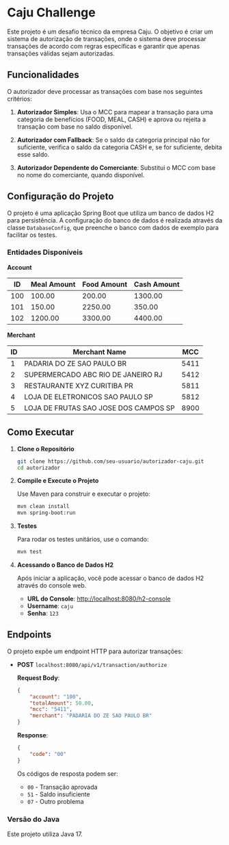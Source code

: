 # Caju Challenge

Este projeto é um desafio técnico da empresa Caju. O objetivo é criar um sistema de autorização de transações, onde o sistema deve processar transações de acordo com regras específicas e garantir que apenas transações válidas sejam autorizadas.

## Funcionalidades

O autorizador deve processar as transações com base nos seguintes critérios:

1. **Autorizador Simples**: Usa o MCC para mapear a transação para uma categoria de benefícios (FOOD, MEAL, CASH) e aprova ou rejeita a transação com base no saldo disponível.

2. **Autorizador com Fallback**: Se o saldo da categoria principal não for suficiente, verifica o saldo da categoria CASH e, se for suficiente, debita esse saldo.

3. **Autorizador Dependente do Comerciante**: Substitui o MCC com base no nome do comerciante, quando disponível.

## Configuração do Projeto

O projeto é uma aplicação Spring Boot que utiliza um banco de dados H2 para persistência. A configuração do banco de dados é realizada através da classe `DatabaseConfig`, que preenche o banco com dados de exemplo para facilitar os testes.

### Entidades Disponíveis

**Account**

| ID  | Meal Amount | Food Amount | Cash Amount |
|-----|-------------|-------------|-------------|
| 100 | 100.00      | 200.00      | 1300.00     |
| 101 | 150.00      | 2250.00     | 350.00      |
| 102 | 1200.00     | 3300.00     | 4400.00     |

**Merchant**

| ID  | Merchant Name                          | MCC  |
|-----|----------------------------------------|------|
| 1   | PADARIA DO ZE SAO PAULO BR             | 5411 |
| 2   | SUPERMERCADO ABC RIO DE JANEIRO RJ     | 5412 |
| 3   | RESTAURANTE XYZ CURITIBA PR            | 5811 |
| 4   | LOJA DE ELETRONICOS SAO PAULO SP       | 5812 |
| 5   | LOJA DE FRUTAS SAO JOSE DOS CAMPOS SP  | 8900 |

## Como Executar

1. **Clone o Repositório**

    ```bash
    git clone https://github.com/seu-usuario/autorizador-caju.git
    cd autorizador
    ```

2. **Compile e Execute o Projeto**

    Use Maven para construir e executar o projeto:

    ```bash
    mvn clean install
    mvn spring-boot:run
    ```

3. **Testes**

    Para rodar os testes unitários, use o comando:

    ```bash
    mvn test
    ```

4. **Acessando o Banco de Dados H2**

   Após iniciar a aplicação, você pode acessar o banco de dados H2 através do console web.

    - **URL do Console**: [http://localhost:8080/h2-console](http://localhost:8080/h2-console)
    - **Username**: `caju`
    - **Senha**: `123`

## Endpoints

O projeto expõe um endpoint HTTP para autorizar transações:

- **POST** `localhost:8080/api/v1/transaction/authorize`
  
  **Request Body**:

    ```json
    {
        "account": "100",
        "totalAmount": 50.00,
        "mcc": "5411",
        "merchant": "PADARIA DO ZE SAO PAULO BR"
    }
    ```

  **Response**:

    ```json
    {
        "code": "00"
    }
    ```

  Os códigos de resposta podem ser:
  - `00` - Transação aprovada
  - `51` - Saldo insuficiente
  - `07` - Outro problema

### Versão do Java

Este projeto utiliza Java 17.

